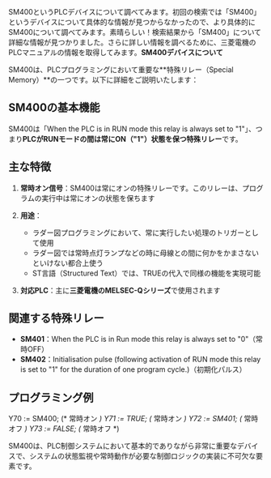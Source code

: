 SM400というPLCデバイスについて調べてみます。初回の検索では「SM400」というデバイスについて具体的な情報が見つからなかったので、より具体的にSM400について調べてみます。素晴らしい！検索結果から「SM400」について詳細な情報が見つかりました。さらに詳しい情報を調べるために、三菱電機のPLCマニュアルの情報を取得してみます。**SM400デバイスについて**

SM400は、PLCプログラミングにおいて重要な**特殊リレー（Special Memory）**の一つです。以下に詳細をご説明いたします：

## SM400の基本機能

SM400は「When the PLC is in RUN mode this relay is always set to "1"」、つまり**PLCがRUNモードの間は常にON（"1"）状態を保つ特殊リレー**です。

## 主な特徴

1. **常時オン信号**：SM400は常にオンの特殊リレーです。このリレーは、プログラムの実行中は常にオンの状態を保ちます

2. **用途**：
   - ラダー図プログラミングにおいて、常に実行したい処理のトリガーとして使用
   - ラダー図では常時点灯ランプなどの時に母線との間に何かをかまさないといけない都合上使う
   - ST言語（Structured Text）では、TRUEの代入で同様の機能を実現可能

3. **対応PLC**：主に**三菱電機のMELSEC-Qシリーズ**で使用されます

## 関連する特殊リレー

- **SM401**：When the PLC is in Run mode this relay is always set to "0"（常時OFF）
- **SM402**：Initialisation pulse (following activation of RUN mode this relay is set to "1" for the duration of one program cycle.)（初期化パルス）

## プログラミング例

Y70 := SM400; (* 常時オン *) Y71 := TRUE; (* 常時オン *) Y72 := SM401; (* 常時オフ *) Y73 := FALSE; (* 常時オフ *)

SM400は、PLC制御システムにおいて基本的でありながら非常に重要なデバイスで、システムの状態監視や常時動作が必要な制御ロジックの実装に不可欠な要素です。
